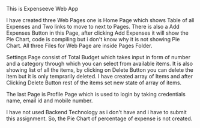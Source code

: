 This is Expenseeve Web App

I have created three Web Pages one is Home Page which shows Table of all Expenses and Two links to move to next to Pages. There is also a Add Expenses Button in this Page, after clicking Add Expenses it will show the Pie Chart, code is compiling but i don't know why it is not showing Pie Chart. All three Files for Web Page are inside Pages Folder.

Settings Page consist of Total Budget which takes input in form of number and a category through which you can select from available items. It is also showing list of all the items, by clicking on Delete Button you can delete the item but it is only temprarily deleted. I have created array of Items and after Clicking Delete Button rest of the items set new state of array of items.

The last Page is Profile Page which is used to login by taking credentials name, email id and mobile number.

I have not used Backend Technology as i don't have and i have to submit this assignment. So, the Pie Chart of percentage of expense is not created.